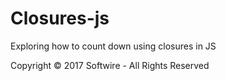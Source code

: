 # Closures-js
Exploring how to count down using closures in JS

Copyright © 2017 Softwire - All Rights Reserved
